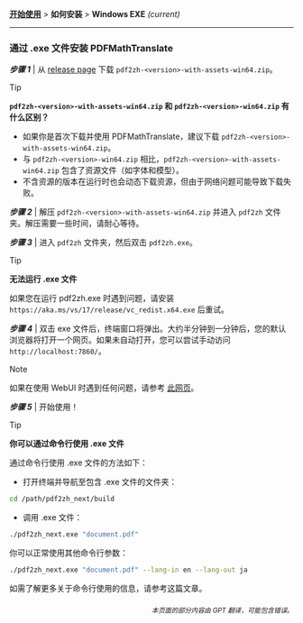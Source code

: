 [**开始使用**](./getting-started.md) > **如何安装** > **Windows EXE** _(current)_

---

### 通过 .exe 文件安装 PDFMathTranslate

***步骤 1*** | 从 [release page](https://github.com/PDFMathTranslate/PDFMathTranslate-next/releases) 下载 `pdf2zh-<version>-with-assets-win64.zip`。

> [!TIP]
> **`pdf2zh-<version>-with-assets-win64.zip` 和 `pdf2zh-<version>-win64.zip` 有什么区别？**
>
> - 如果你是首次下载并使用 PDFMathTranslate，建议下载 `pdf2zh-<version>-with-assets-win64.zip`。
> - 与 `pdf2zh-<version>-win64.zip` 相比，`pdf2zh-<version>-with-assets-win64.zip` 包含了资源文件（如字体和模型）。
> - 不含资源的版本在运行时也会动态下载资源，但由于网络问题可能导致下载失败。

***步骤 2*** | 解压 `pdf2zh-<version>-with-assets-win64.zip` 并进入 `pdf2zh` 文件夹。解压需要一些时间，请耐心等待。

***步骤 3*** | 进入 `pdf2zh` 文件夹，然后双击 `pdf2zh.exe`。

> [!TIP]
> **无法运行 .exe 文件**
>
> 如果您在运行 pdf2zh.exe 时遇到问题，请安装 `https://aka.ms/vs/17/release/vc_redist.x64.exe` 后重试。

***步骤 4*** | 双击 exe 文件后，终端窗口将弹出。大约半分钟到一分钟后，您的默认浏览器将打开一个网页。如果未自动打开，您可以尝试手动访问 `http://localhost:7860/`。

> [!NOTE]
>
> 如果在使用 WebUI 时遇到任何问题，请参考 [此网页](./USAGE_webui.md)。

***步骤 5*** | 开始使用！

> [!TIP]
> **你可以通过命令行使用 .exe 文件**
>
> 通过命令行使用 .exe 文件的方法如下：
>
> - 打开终端并导航至包含 .exe 文件的文件夹：
>
> ```bash
> cd /path/pdf2zh_next/build
> ```
>
> - 调用 .exe 文件：
>
> ```bash
> ./pdf2zh_next.exe "document.pdf"
> ```
>
> 你可以正常使用其他命令行参数：
>
> ```bash
> ./pdf2zh_next.exe "document.pdf" --lang-in en --lang-out ja
> ```
>
> 如需了解更多关于命令行使用的信息，请参考这篇文章。

<div align="right"> 
<h6><small>本页面的部分内容由 GPT 翻译，可能包含错误。</small></h6>